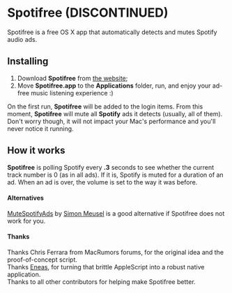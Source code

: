 # Spotifree (DISCONTINUED)
Spotifree is a free OS X app that automatically detects and mutes Spotify audio ads.

## Installing
1. Download **Spotifree** from [the website](http://spotifree.gordinskiy.com);
2. Move **Spotifree.app** to the **Applications** folder, run, and enjoy your ad-free music listening experience :)

On the first run, **Spotifree** will be added to the login items. From this moment, **Spotifree** will mute all **Spotify** ads it detects (usually, all of them). Don't worry though, it will not impact your Mac's performance and you'll never notice it running.

## How it works
**Spotifree** is polling Spotify every **.3** seconds to see whether the current track number is 0 (as in all ads). If it is, Spotify is muted for a duration of an ad. When an ad is over, the volume is set to the way it was before.

#### Alternatives
[MuteSpotifyAds](https://github.com/simonmeusel/MuteSpotifyAds) by [Simon Meusel](https://github.com/simonmeusel) is a good alternative if Spotifree does not work for you.


#### Thanks
Thanks Chris Ferrara from MacRumors forums, for the original idea and the proof-of-concept script.  
Thanks [Eneas](https://github.com/E-n-e-a-s), for turning that brittle AppleScript into a robust native application.  
Thanks to all other contributors for helping make Spotifree better.
